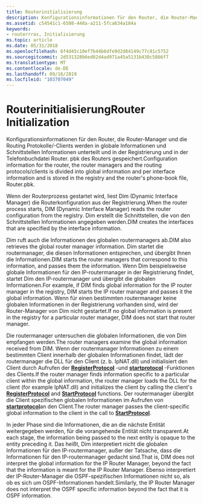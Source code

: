 ```yaml
---
title: Routerinitialisierung
description: Konfigurationsinformationen für den Router, die Router-Manager und die Routing Protokolle/-Clients werden in globale Informationen und Schnittstellen Informationen unterteilt und in der Registrierung und in der Telefonbuchdatei Router. pbk des Routers gespeichert.
ms.assetid: c54541c1-6508-448a-a211-5fca634a184a
keywords:
- routerrras, Initialisierung
ms.topic: article
ms.date: 05/31/2018
ms.openlocfilehash: 6f4d45c10ef7b44b6dfe9d2d84149c77c81c5752
ms.sourcegitcommit: 2d531328b6ed82d4ad971a45a5131b430c5866f7
ms.translationtype: MT
ms.contentlocale: de-DE
ms.lasthandoff: 09/16/2019
ms.locfileid: "103707049"
---
```

# <a name="router-initialization"></a><span data-ttu-id="e53b6-104">Routerinitialisierung</span><span class="sxs-lookup"><span data-stu-id="e53b6-104">Router Initialization</span></span>

<span data-ttu-id="e53b6-105">Konfigurationsinformationen für den Router, die Router-Manager und die Routing Protokolle/-Clients werden in globale Informationen und Schnittstellen Informationen unterteilt und in der Registrierung und in der Telefonbuchdatei Router. pbk des Routers gespeichert.</span><span class="sxs-lookup"><span data-stu-id="e53b6-105">Configuration information for the router, the router managers and the routing protocols/clients is divided into global information and per interface information and is stored in the registry and the router's phone-book file, Router.pbk.</span></span>

<span data-ttu-id="e53b6-106">Wenn der Routerprozess gestartet wird, liest Dim (Dynamic Interface Manager) die Routerkonfiguration aus der Registrierung.</span><span class="sxs-lookup"><span data-stu-id="e53b6-106">When the router process starts, DIM (Dynamic Interface Manager) reads the router configuration from the registry.</span></span> <span data-ttu-id="e53b6-107">Dim erstellt die Schnittstellen, die von den Schnittstellen Informationen angegeben werden.</span><span class="sxs-lookup"><span data-stu-id="e53b6-107">DIM creates the interfaces that are specified by the interface information.</span></span>

<span data-ttu-id="e53b6-108">Dim ruft auch die Informationen des globalen routermanagers ab.</span><span class="sxs-lookup"><span data-stu-id="e53b6-108">DIM also retrieves the global router manager information.</span></span> <span data-ttu-id="e53b6-109">Dim startet die routermanager, die diesen Informationen entsprechen, und übergibt Ihnen die Informationen.</span><span class="sxs-lookup"><span data-stu-id="e53b6-109">DIM starts the router managers that correspond to this information, and passes them the information.</span></span> <span data-ttu-id="e53b6-110">Wenn Dim beispielsweise globale Informationen für den IP-routermanager in der Registrierung findet, startet Dim den IP-routermanager und übergibt die globalen Informationen.</span><span class="sxs-lookup"><span data-stu-id="e53b6-110">For example, if DIM finds global information for the IP router manager in the registry, DIM starts the IP router manager and passes it the global information.</span></span> <span data-ttu-id="e53b6-111">Wenn für einen bestimmten routermanager keine globalen Informationen in der Registrierung vorhanden sind, wird der Router-Manager von Dim nicht gestartet.</span><span class="sxs-lookup"><span data-stu-id="e53b6-111">If no global information is present in the registry for a particular router manager, DIM does not start that router manager.</span></span>

<span data-ttu-id="e53b6-112">Die routermanager untersuchen die globalen Informationen, die von Dim empfangen werden.</span><span class="sxs-lookup"><span data-stu-id="e53b6-112">The router managers examine the global information received from DIM.</span></span> <span data-ttu-id="e53b6-113">Wenn der routermanager Informationen zu einem bestimmten Client innerhalb der globalen Informationen findet, lädt der routermanager die DLL für den Client (z. b. IpNAT.dll) und initialisiert den Client durch Aufrufen der [**RegisterProtocol**](/windows/desktop/api/Routprot/nc-routprot-pregister_protocol) -und [**startprotocol**](/windows/desktop/api/Routprot/nc-routprot-pstart_protocol) -Funktionen des Clients.</span><span class="sxs-lookup"><span data-stu-id="e53b6-113">If the router manager finds information specific to a particular client within the global information, the router manager loads the DLL for the client (for example IpNAT.dll) and initializes the client by calling the client's [**RegisterProtocol**](/windows/desktop/api/Routprot/nc-routprot-pregister_protocol) and [**StartProtocol**](/windows/desktop/api/Routprot/nc-routprot-pstart_protocol) functions.</span></span> <span data-ttu-id="e53b6-114">Der routermanager übergibt die Client spezifischen globalen Informationen im Aufrufen von [**startprotocol**](/windows/desktop/api/Routprot/nc-routprot-pstart_protocol)an den Client.</span><span class="sxs-lookup"><span data-stu-id="e53b6-114">The router manager passes the client-specific global information to the client in the call to [**StartProtocol**](/windows/desktop/api/Routprot/nc-routprot-pstart_protocol).</span></span>

<span data-ttu-id="e53b6-115">In jeder Phase sind die Informationen, die an die nächste Entität weitergegeben werden, für die vorangehende Entität nicht transparent.</span><span class="sxs-lookup"><span data-stu-id="e53b6-115">At each stage, the information being passed to the next entity is opaque to the entity preceding it.</span></span> <span data-ttu-id="e53b6-116">Das heißt, Dim interpretiert nicht die globalen Informationen für den IP-routermanager, außer der Tatsache, dass die Informationen für den IP-routermanager gedacht sind.</span><span class="sxs-lookup"><span data-stu-id="e53b6-116">That is, DIM does not interpret the global information for the IP Router Manager, beyond the fact that the information is meant for the IP Router Manager.</span></span> <span data-ttu-id="e53b6-117">Ebenso interpretiert der IP-Router-Manager die OSPF-spezifischen Informationen nicht so, als ob es sich um OSPF-Informationen handelt.</span><span class="sxs-lookup"><span data-stu-id="e53b6-117">Similarly, the IP Router Manager does not interpret the OSPF specific information beyond the fact that it is OSPF information.</span></span>

 

 




